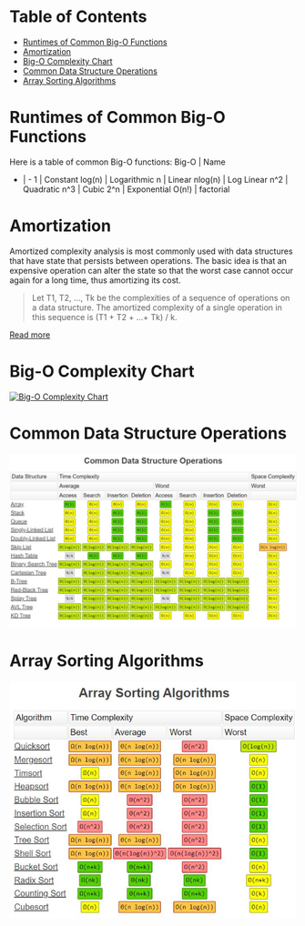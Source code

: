 # Table of Contents
- [Runtimes of Common Big-O Functions](#runtimes-of-common-big-o-functions)
- [Amortization](#amortization)
- [Big-O Complexity Chart](#big-o-complexity-chart)
- [Common Data Structure Operations](#common-data-structure-operations)
- [Array Sorting Algorithms](#array-sorting-algorithms)

# Runtimes of Common Big-O Functions

Here is a table of common Big-O functions:
Big-O | Name
- | -
1 | Constant
log(n)  | Logarithmic
n   | Linear
nlog(n) | Log Linear
n^2 | Quadratic
n^3 | Cubic
2^n | Exponential
O(n!) | factorial

# Amortization
Amortized complexity analysis is most commonly used with data structures that have state that persists between operations. The basic idea is that an expensive operation can alter the state so that the worst case cannot occur again for a long time, thus amortizing its cost.

> Let T1, T2, …, Tk be the complexities of a sequence of operations on a data structure. The amortized complexity of a single operation in this sequence is (T1 + T2 + …+ Tk) / k.

[Read more](https://yourbasic.org/algorithms/amortized-time-complexity-analysis/ "Amortized time complexity
")

# Big-O Complexity Chart
[![Big-O Complexity Chart](/images/bigo_chart.JPG)](https://www.bigocheatsheet.com/)

# Common Data Structure Operations
[![Common Data Structure Operations](/images/ds_bigo.JPG)](https://www.bigocheatsheet.com/)

# Array Sorting Algorithms
[![Array Sorting Algorithms](/images/sort_bigo.JPG)](https://www.bigocheatsheet.com/)

